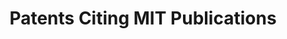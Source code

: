 ---
layout: default
cost: None
description: 'This collection encompasses patents that cite the scholarly works of
  Massachusetts Institute of Technology. '
location: https://www.lens.org/lens/search/patent/list?collectionId=22790&p=0&n=10
record_creation_timestamp: 11/19/2020 17:20:46
shortname: patents_citing_mit
tags:
- citation to scholarly literature
title: Patents Citing MIT Publications
uuid: 6476ac03-71ee-4480-b2aa-e25871179689
---